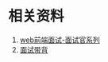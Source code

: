 # 相关资料

1. [web前端面试-面试官系列](https://vue3js.cn/interview/)
2. [面试带背](https://www.bilibili.com/video/BV15z4y1a7MN/?spm_id_from=333.1387.favlist.content.click&vd_source=e9a69bc30a12c37f32617597417e2d3f)